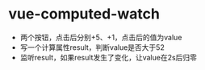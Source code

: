# vue-computed-watch
* 两个按钮，点击后分别+5、+1，点击后的值为value
* 写一个计算属性result，判断value是否大于52
* 监听result，如果result发生了变化，让value在2s后归零
